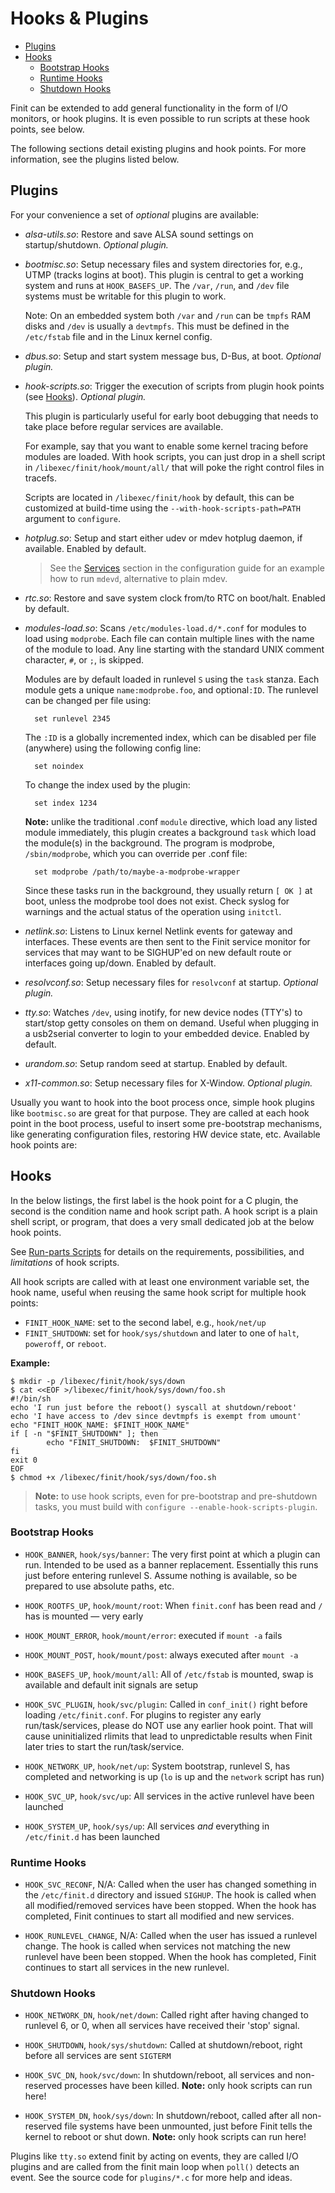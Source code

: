 Hooks & Plugins
===============

* [Plugins](#plugins)
* [Hooks](#hooks)
  * [Bootstrap Hooks](#bootstrap-hooks)
  * [Runtime Hooks](#runtime-hooks)
  * [Shutdown Hooks](#shutdown-hooks)

Finit can be extended to add general functionality in the form of I/O
monitors, or hook plugins.  It is even possible to run scripts at these
hook points, see below.

The following sections detail existing plugins and hook points.  For
more information, see the plugins listed below.


Plugins
-------

For your convenience a set of *optional* plugins are available:

* *alsa-utils.so*: Restore and save ALSA sound settings on
  startup/shutdown.  _Optional plugin._

* *bootmisc.so*: Setup necessary files and system directories for, e.g.,
  UTMP (tracks logins at boot).  This plugin is central to get a working
  system and runs at `HOOK_BASEFS_UP`.  The `/var`, `/run`, and `/dev`
  file systems must be writable for this plugin to work.

  Note: On an embedded system both `/var` and `/run` can be `tmpfs` RAM
  disks and `/dev` is usually a `devtmpfs`.  This must be defined in the
  `/etc/fstab` file and in the Linux kernel config.

* *dbus.so*: Setup and start system message bus, D-Bus, at boot.
  _Optional plugin._

* *hook-scripts.so*: Trigger the execution of scripts from plugin hook
  points (see [Hooks](#hooks)).  _Optional plugin._

  This plugin is particularly useful for early boot debugging that needs
  to take place before regular services are available.

  For example, say that you want to enable some kernel tracing before
  modules are loaded. With hook scripts, you can just drop in a shell
  script in `/libexec/finit/hook/mount/all/` that will poke the right
  control files in tracefs.

  Scripts are located in `/libexec/finit/hook` by default, this can be
  customized at build-time using the `--with-hook-scripts-path=PATH`
  argument to `configure`.

* *hotplug.so*: Setup and start either udev or mdev hotplug daemon, if
  available.  Enabled by default.
  
  > See the [Services](config.md#services) section in the configuration
  > guide for an example how to run `mdevd`, alternative to plain mdev.

* *rtc.so*: Restore and save system clock from/to RTC on boot/halt.
  Enabled by default.

* *modules-load.so*: Scans `/etc/modules-load.d/*.conf` for modules to
  load using `modprobe`.  Each file can contain multiple lines with the
  name of the module to load.  Any line starting with the standard UNIX
  comment character, `#`, or `;`, is skipped.
  
  Modules are by default loaded in runlevel `S` using the `task` stanza.
  Each module gets a unique `name:modprobe.foo`, and optional`:ID`.  The
  runlevel can be changed per file using:

        set runlevel 2345

  The `:ID` is a globally incremented index, which can be disabled per
  file (anywhere) using the following config line:

        set noindex

  To change the index used by the plugin:

        set index 1234

  **Note:** unlike the traditional .conf `module` directive, which load
  any listed module immediately, this plugin creates a background `task`
  which load the module(s) in the background.  The program is modprobe,
  `/sbin/modprobe`, which you can override per .conf file:

        set modprobe /path/to/maybe-a-modprobe-wrapper

  Since these tasks run in the background, they usually return `[ OK ]`
  at boot, unless the modprobe tool does not exist.  Check syslog for
  warnings and the actual status of the operation using `initctl`.

* *netlink.so*: Listens to Linux kernel Netlink events for gateway and
  interfaces.  These events are then sent to the Finit service monitor
  for services that may want to be SIGHUP'ed on new default route or
  interfaces going up/down.  Enabled by default.

* *resolvconf.so*: Setup necessary files for `resolvconf` at startup.
  _Optional plugin._

* *tty.so*: Watches `/dev`, using inotify, for new device nodes (TTY's)
  to start/stop getty consoles on them on demand.  Useful when plugging
  in a usb2serial converter to login to your embedded device.  Enabled
  by default.

* *urandom.so*: Setup random seed at startup.  Enabled by default.

* *x11-common.so*: Setup necessary files for X-Window.  _Optional plugin._

Usually you want to hook into the boot process once, simple hook plugins
like `bootmisc.so` are great for that purpose.  They are called at each
hook point in the boot process, useful to insert some pre-bootstrap
mechanisms, like generating configuration files, restoring HW device
state, etc.  Available hook points are:


Hooks
-----

In the below listings, the first label is the hook point for a C plugin,
the second is the condition name and hook script path.  A hook script is
a plain shell script, or program, that does a very small dedicated job
at the below hook points.

See [Run-parts Scripts](config.md#run-parts-scripts) for details on the
requirements, possibilities, and *limitations* of hook scripts.

All hook scripts are called with at least one environment variable set,
the hook name, useful when reusing the same hook script for multiple
hook points:

  - `FINIT_HOOK_NAME`: set to the second label, e.g., `hook/net/up`
  - `FINIT_SHUTDOWN`: set for `hook/sys/shutdown` and later to one
    of `halt`, `poweroff`, or `reboot`.

**Example:**

    $ mkdir -p /libexec/finit/hook/sys/down
    $ cat <<EOF >/libexec/finit/hook/sys/down/foo.sh
    #!/bin/sh
    echo 'I run just before the reboot() syscall at shutdown/reboot'
    echo 'I have access to /dev since devtmpfs is exempt from umount'
    echo "FINIT_HOOK_NAME: $FINIT_HOOK_NAME"
    if [ -n "$FINIT_SHUTDOWN" ]; then
            echo "FINIT_SHUTDOWN:  $FINIT_SHUTDOWN"
    fi
    exit 0
    EOF
    $ chmod +x /libexec/finit/hook/sys/down/foo.sh

> **Note:** to use hook scripts, even for pre-bootstrap and pre-shutdown
> tasks, you must build with `configure --enable-hook-scripts-plugin`.

### Bootstrap Hooks

* `HOOK_BANNER`, `hook/sys/banner`: The very first point at which a
  plugin can run.  Intended to be used as a banner replacement.
  Essentially this runs just before entering runlevel S.  Assume nothing
  is available, so be prepared to use absolute paths, etc.

* `HOOK_ROOTFS_UP`, `hook/mount/root`: When `finit.conf` has been read
  and `/` has is mounted — very early

* `HOOK_MOUNT_ERROR`, `hook/mount/error`: executed if `mount -a` fails

* `HOOK_MOUNT_POST`, `hook/mount/post`: always executed after `mount -a`

* `HOOK_BASEFS_UP`, `hook/mount/all`: All of `/etc/fstab` is mounted,
  swap is available and default init signals are setup

* `HOOK_SVC_PLUGIN`, `hook/svc/plugin`: Called in `conf_init()` right
  before loading `/etc/finit.conf`.  For plugins to register any early
  run/task/services, please do NOT use any earlier hook point.  That
  will cause uninitialized rlimits that lead to unpredictable results
  when Finit later tries to start the run/task/service.

* `HOOK_NETWORK_UP`, `hook/net/up`: System bootstrap, runlevel S, has
  completed and networking is up (`lo` is up and the `network` script
  has run)

* `HOOK_SVC_UP`, `hook/svc/up`: All services in the active runlevel have
  been launched

* `HOOK_SYSTEM_UP`, `hook/sys/up`: All services *and* everything in
  `/etc/finit.d` has been launched

### Runtime Hooks

* `HOOK_SVC_RECONF`, N/A: Called when the user has changed something in
  the `/etc/finit.d` directory and issued `SIGHUP`.  The hook is called
  when all modified/removed services have been stopped.  When the hook
  has completed, Finit continues to start all modified and new services.

* `HOOK_RUNLEVEL_CHANGE`, N/A: Called when the user has issued a
  runlevel change.  The hook is called when services not matching the
  new runlevel have been been stopped.  When the hook has completed,
  Finit continues to start all services in the new runlevel.

### Shutdown Hooks

* `HOOK_NETWORK_DN`, `hook/net/down`: Called right after having changed
  to runlevel 6, or 0, when all services have received their 'stop' signal.

* `HOOK_SHUTDOWN`, `hook/sys/shutdown`: Called at shutdown/reboot, right
  before all services are sent `SIGTERM`

* `HOOK_SVC_DN`, `hook/svc/down`: In shutdown/reboot, all services and
  non-reserved processes have been killed.  **Note:** only hook scripts
  can run here!

* `HOOK_SYSTEM_DN`, `hook/sys/down`: In shutdown/reboot, called after
  all non-reserved file systems have been unmounted, just before Finit
  tells the kernel to reboot or shut down.  **Note:** only hook scripts
  can run here!

Plugins like `tty.so` extend finit by acting on events, they are called
I/O plugins and are called from the finit main loop when `poll()`
detects an event.  See the source code for `plugins/*.c` for more help
and ideas.
